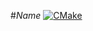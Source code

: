 #$Name$ [![CMake](https://img.shields.io/github/actions/workflow/status/kiddersmxj/$name$/cmake.yml?style=for-the-badge)](https://github.com/kiddersmxj/$name$/actions/workflows/cmake.yml)
